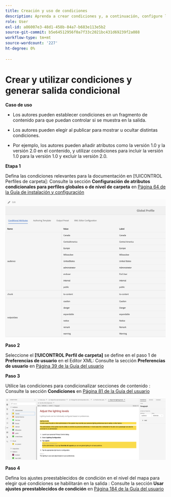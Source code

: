 ```yaml
---
title: Creación y uso de condiciones
description: Aprenda a crear condiciones y, a continuación, configure la generación de contenido condicional en [!DNL AEM Guides]
role: User
exl-id: a86007e3-48d1-458b-84a7-b683e113e5b2
source-git-commit: b5e64512956f0a7f33c2021bc431d69239f2a088
workflow-type: tm+mt
source-wordcount: '227'
ht-degree: 0%

---
```


# Crear y utilizar condiciones y generar salida condicional

**Caso de uso**

* Los autores pueden establecer condiciones en un fragmento de contenido para que puedan controlar si se muestra en la salida.

* Los autores pueden elegir al publicar para mostrar u ocultar distintas condiciones.

* Por ejemplo, los autores pueden añadir atributos como la versión 1.0 y la versión 2.0 en el contenido, y utilizar condiciones para incluir la versión 1.0 para la versión 1.0 y excluir la versión 2.0.

**Etapa 1**

Defina las condiciones relevantes para la documentación en [!UICONTROL Perfiles de carpeta]: Consulte la sección **Configuración de atributos condicionales para perfiles globales o de nivel de carpeta** en [Página 64 de la Guía de instalación y configuración](https://helpx.adobe.com/content/dam/help/en/xml-documentation-solution/3-8/XML-Documentation-for-Adobe-Experience-Manager_Installation-Configuration-Guide_EN.pdf)

![Configuración de condiciones en perfiles de carpeta](assets/conditions-in-profiles.png)

**Paso 2**

Seleccione el **[!UICONTROL Perfil de carpeta]** se define en el paso 1 de **Preferencias de usuario** en el Editor XML: Consulte la sección **Preferencias de usuario** en [Página 39 de la Guía del usuario](https://helpx.adobe.com/content/dam/help/en/xml-documentation-solution/3-8/XML-Documentation-for-Adobe-Experience-Manager_User-Guide_EN.pdf)


**Paso 3**

Utilice las condiciones para condicionalizar secciones de contenido : Consulte la sección **Condiciones** en [Página 81 de la Guía del usuario](https://helpx.adobe.com/content/dam/help/en/xml-documentation-solution/3-8/XML-Documentation-for-Adobe-Experience-Manager_User-Guide_EN.pdf)

![Condiciones de uso en el editor web](assets/conditions-in-web-editor.png)

**Paso 4**

Defina los ajustes preestablecidos de condición en el nivel del mapa para elegir qué condiciones se habilitarán en la salida : Consulte la sección **Usar ajustes preestablecidos de condición** en [Página 184 de la Guía del usuario](https://helpx.adobe.com/content/dam/help/en/xml-documentation-solution/3-8/XML-Documentation-for-Adobe-Experience-Manager_User-Guide_EN.pdf)
